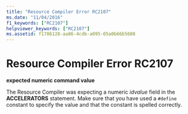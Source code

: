 ```yaml
---
title: "Resource Compiler Error RC2107"
ms.date: "11/04/2016"
f1_keywords: ["RC2107"]
helpviewer_keywords: ["RC2107"]
ms.assetid: f1786128-aa86-4cdb-a095-05a0b66b5608
---
```

# Resource Compiler Error RC2107

**expected numeric command value**

The Resource Compiler was expecting a numeric *idvalue* field in the **ACCELERATORS** statement. Make sure that you have used a `#define` constant to specify the value and that the constant is spelled correctly.